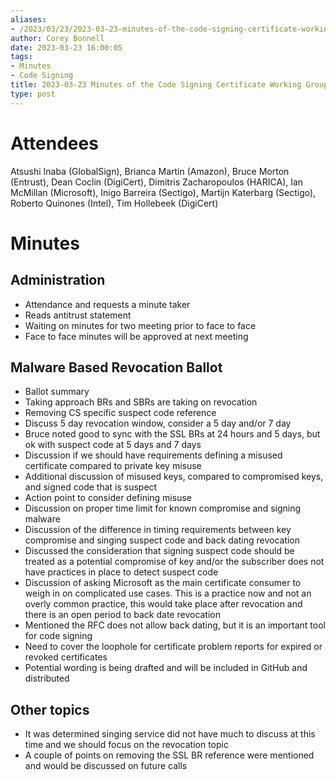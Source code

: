 ```yaml
---
aliases:
- /2023/03/23/2023-03-23-minutes-of-the-code-signing-certificate-working-group/
author: Corey Bonnell
date: 2023-03-23 16:00:05
tags:
- Minutes
- Code Signing
title: 2023-03-23 Minutes of the Code Signing Certificate Working Group
type: post
---
```


# Attendees

Atsushi Inaba (GlobalSign), Brianca Martin (Amazon), Bruce Morton (Entrust), Dean Coclin (DigiCert), Dimitris Zacharopoulos (HARICA), Ian McMillan (Microsoft), Inigo Barreira (Sectigo), Martijn Katerbarg (Sectigo), Roberto Quinones (Intel), Tim Hollebeek (DigiCert)

# Minutes

## Administration

- Attendance and requests a minute taker
- Reads antitrust statement
- Waiting on minutes for two meeting prior to face to face
- Face to face minutes will be approved at next meeting

## Malware Based Revocation Ballot

- Ballot summary
- Taking approach BRs and SBRs are taking on revocation
- Removing CS specific suspect code reference
- Discuss 5 day revocation window, consider a 5 day and/or 7 day
- Bruce noted good to sync with the SSL BRs at 24 hours and 5 days, but ok with suspect code at 5 days and 7 days
- Discussion if we should have requirements defining a misused certificate compared to private key misuse
- Additional discussion of misused keys, compared to compromised keys, and signed code that is suspect
- Action point to consider defining misuse
- Discussion on proper time limit for known compromise and signing malware
- Discussion of the difference in timing requirements between key compromise and singing suspect code and back dating revocation
- Discussed the consideration that signing suspect code should be treated as a potential compromise of key and/or the subscriber does not have practices in place to detect suspect code
- Discussion of asking Microsoft as the main certificate consumer to weigh in on complicated use cases. This is a practice now and not an overly common practice, this would take place after revocation and there is an open period to back date revocation
- Mentioned the RFC does not allow back dating, but it is an important tool for code signing
- Need to cover the loophole for certificate problem reports for expired or revoked certificates
- Potential wording is being drafted and will be included in GitHub and distributed

## Other topics

- It was determined singing service did not have much to discuss at this time and we should focus on the revocation topic
- A couple of points on removing the SSL BR reference were mentioned and would be discussed on future calls
